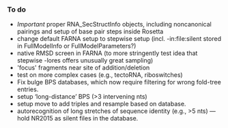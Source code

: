 ### To do
* *Important* proper RNA_SecStructInfo objects, including noncanonical pairings and setup of base pair steps inside Rosetta
* change default FARNA setup to stepwise setup (incl. -in:file:silent stored in FullModelInfo or FullModelParameters?) 
* native RMSD screen in FARNA (to more stringently test idea that stepwise -lores offers unusually great sampling) 
* 'focus' fragments near site of addition/deletion
* test on more complex cases (e.g., tectoRNA, riboswitches) 
* Fix bulge BPS databases, which now require filtering for wrong fold-tree entries.
* setup ‘long-distance’ BPS (>3 intervening nts)
* setup move to add triples and resample based on database.
* autorecognition of long stretches of sequence identity (e.g., >5 nts) — hold NR2015 as silent files in the database.
